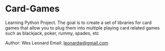 # Card-Games
Learning Python Project. The goal is to create a set of libraries for card games that allow you to plug them into multiple playing card related games such as blackjack, poker, rummy, spades, etc

Author: Wes Leonard
Email: leonardw@gmail.com
